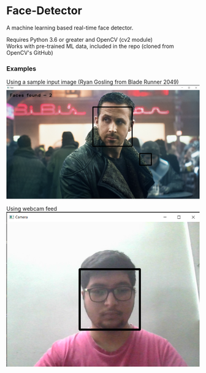 # Face-Detector
A machine learning based real-time face detector.  

Requires Python 3.6 or greater and OpenCV (cv2 module)  
Works with pre-trained ML data, included in the repo (cloned from OpenCV's GitHub)  

### Examples  

Using a sample input image (Ryan Gosling from Blade Runner 2049)  
![alt text](https://raw.githubusercontent.com/AtharvaTaras/Face-Detector/main/example_image.png)

Using webcam feed  
![alt text](https://github.com/AtharvaTaras/Face-Detector/blob/main/example_webcam.png?raw=true)

